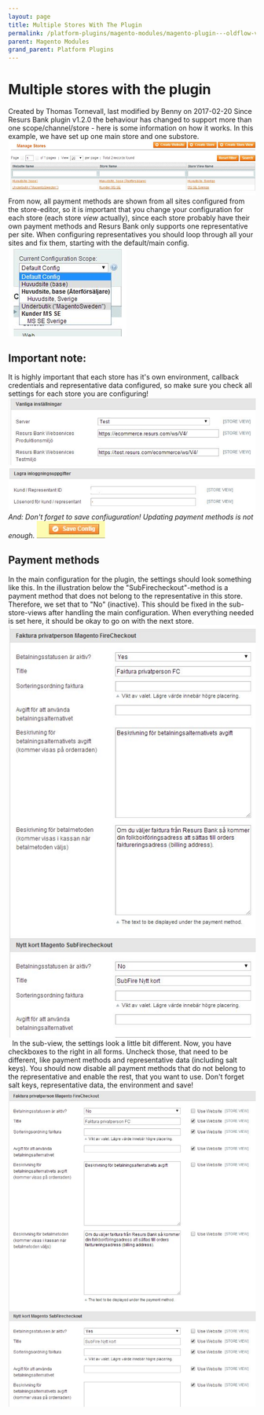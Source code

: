 ```yaml
---
layout: page
title: Multiple Stores With The Plugin
permalink: /platform-plugins/magento-modules/magento-plugin---oldflow-version/release--and-installation-notes--error-logging-and-development-for-magento-oldflow/multiple-stores-with-the-plugin/
parent: Magento Modules
grand_parent: Platform Plugins
---
```




# Multiple stores with the plugin 
Created by Thomas Tornevall, last modified by Benny on 2017-02-20
Since Resurs Bank plugin v1.2.0 the behaviour has changed to support
more than one scope/channel/store - here is some information on how it
works.
In this example, we have set up one main store and one substore.
 
![](../../../../../attachments/2588688/2818049.jpg)
From now, all payment methods are shown from all sites configured from
the store-editor, so it is important that you change your configuration
for each store (each store *view* actually), since each store probably
have their own payment methods and Resurs Bank only supports one
representative per site. When configuring representatives you should
loop through all your sites and fix them, starting with the default/main
config.
![](../../../../../attachments/2588688/2818050.jpg)
 
## **Important note:**
It is highly important that each store has it's own environment,
callback credentials and representative data configured, so make sure
you check all settings for each store you are configuring!
![](../../../../../attachments/2588688/2818053.jpg)
![](../../../../../attachments/2588688/3801189.png)
*And: Don't forget to save confiuguration! Updating payment methods is
not enough.*
![](../../../../../attachments/2588688/2818056.jpg)
## Payment methods
In the main configuration for the plugin, the settings should look
something like this. In the illustration below the
"SubFirecheckout"-method is a payment method that does not belong to the
representative in this store. Therefore, we set that to "No" (inactive).
This should be fixed in the sub-store-views after handling the main
configuration. When everything needed is set here, it should be okay to
go on with the next store.
![](../../../../../attachments/2588688/2818051.jpg)
 
In the sub-view, the settings look a little bit different. Now, you have
checkboxes to the right in all forms. Uncheck those, that need to be
different, like payment methods and representative data (including salt
keys).
You should now disable all payment methods that do not belong to the
representative and enable the rest, that you want to use. Don't forget
salt keys, representative data, the environment and save!
![](../../../../../attachments/2588688/2818055.jpg)
 
